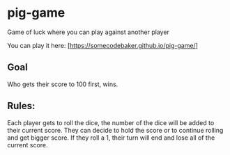 # pig-game
Game of luck where you can play against another player

You can play it here: [https://somecodebaker.github.io/pig-game/]

## Goal
Who gets their score to 100 first, wins.

## Rules:
Each player gets to roll the dice, the number of the dice will be added to their current score. They can decide to hold the score or to continue rolling and get bigger score.
If they roll a 1, their turn will end and lose all of the current score.
